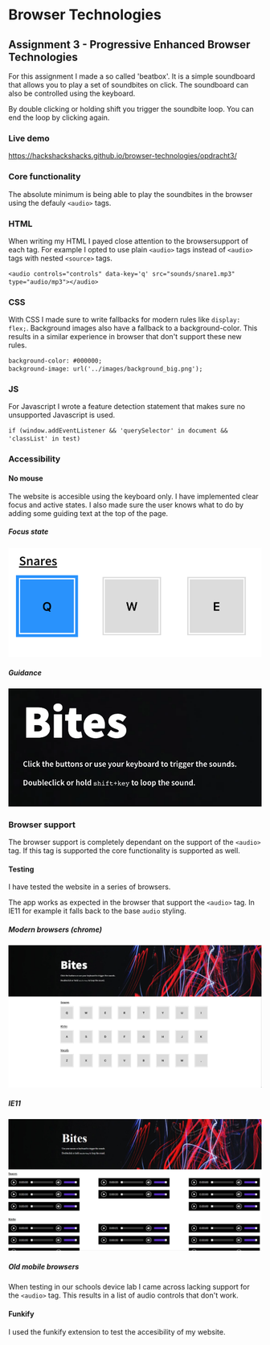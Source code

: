 # Browser Technologies
## Assignment 3 - Progressive Enhanced Browser Technologies
For this assignment I made a so called 'beatbox'. It is a simple soundboard that allows you to play a set of soundbites on click. The soundboard can also be controlled using the keyboard.

By double clicking or holding shift you trigger the soundbite loop. You can end the loop by clicking again. 

### Live demo
https://hackshackshacks.github.io/browser-technologies/opdracht3/

### Core functionality
The absolute minimum is being able to play the soundbites in the browser using the defauly `<audio>` tags.

### HTML
When writing my HTML I payed close attention to the browsersupport of each tag. For example I opted to use plain `<audio>` tags instead of `<audio>` tags with nested `<source>` tags.
```
<audio controls="controls" data-key='q' src="sounds/snare1.mp3" type="audio/mp3"></audio>
```

### CSS 
With CSS I made sure to write fallbacks for modern rules like `display: flex;`. Background images also have a fallback to a background-color. This results in a similar experience in browser that don't support these new rules.

```
background-color: #000000;
background-image: url('../images/background_big.png');
```

### JS
For Javascript I wrote a feature detection statement that makes sure no unsupported Javascript is used.
```
if (window.addEventListener && 'querySelector' in document && 'classList' in test)
```

### Accessibility
#### No mouse
The website is accesible using the keyboard only. I have implemented clear focus and active states. I also made sure the user knows what to do by adding some guiding text at the top of the page.

##### Focus state
![focus state](https://github.com/hackshackshacks/browser-technologies/blob/master/opdracht3/readme_images/focus.png?raw=true)

##### Guidance
![guidance](https://github.com/hackshackshacks/browser-technologies/blob/master/opdracht3/readme_images/guidance.png?raw=true)

### Browser support
The browser support is completely dependant on the support of the `<audio>` tag. If this tag is supported the core functionality is supported as well.

#### Testing
I have tested the website in a series of browsers.

The app works as expected in the browser that support the `<audio>` tag. In IE11 for example it falls back to the base `audio` styling.

##### Modern browsers (chrome)
![Modern](https://github.com/hackshackshacks/browser-technologies/blob/master/opdracht3/readme_images/modern.png?raw=true)

##### IE11
![IE11](https://github.com/hackshackshacks/browser-technologies/blob/master/opdracht3/readme_images/ie11.jpeg?raw=true)

##### Old mobile browsers
When testing in our schools device lab I came across lacking support for the `<audio>` tag. This results in a list of audio controls that don't work.

#### Funkify
I used the funkify extension to test the accesibility of my website.

